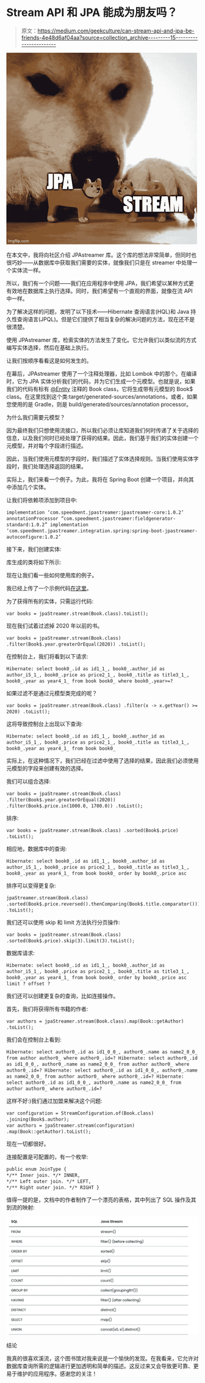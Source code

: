# Stream API 和 JPA 能成为朋友吗？

> 原文：<https://medium.com/geekculture/can-stream-api-and-jpa-be-friends-4e48d6af04aa?source=collection_archive---------15----------------------->

![](img/c257ac10c799d32c194b372e40368f47.png)

在本文中，我将向社区介绍 JPAstreamer 库。这个库的想法非常简单，但同时也很巧妙——从数据库中获取我们需要的实体，就像我们只是在 streamer 中处理一个实体流一样。

所以，我们有一个问题——我们在应用程序中使用 JPA，我们希望以某种方式更有效地在数据库上执行选择。同时，我们希望有一个直观的界面，就像在流 API 中一样。

为了解决这样的问题，发明了以下技术——Hibernate 查询语言(HQL)和 Java 持久性查询语言(JPQL)。但是它们提供了相当复杂的解决问题的方法，现在还不是很清楚。

使用 JPAstreamer 库，检索实体的方法发生了变化。它允许我们以类似流的方式编写实体选择，然后在基础上执行。

让我们按顺序看看这是如何发生的。

在幕后，JPAstreamer 使用了一个注释处理器，比如 Lombok 中的那个。在编译时，它为 JPA 实体分析我们的代码，并为它们生成一个元模型。也就是说，如果我们的代码有标有 [@Entity](http://twitter.com/Entity) 注释的 Book class，它将生成带有元模型的 Book$ class。在这里找到这个类:target/generated-sources/annotations，或者，如果您使用的是 Gradle，则是 build/generated/sources/annotation processor。

为什么我们需要元模型？

因为最终我们只想使用流接口，所以我们必须让库知道我们何时传递了关于选择的信息，以及我们何时已经处理了获得的结果。因此，我们基于我们的实体创建一个元模型，并对每个字段进行描述。

因此，当我们使用元模型的字段时，我们描述了实体选择规则。当我们使用实体字段时，我们处理选择返回的结果。

实际上，我们来看一个例子。为此，我将在 Spring Boot 创建一个项目，并向其中添加几个实体。

让我们将依赖项添加到项目中:

```
implementation ‘com.speedment.jpastreamer:jpastreamer-core:1.0.2’ annotationProcessor “com.speedment.jpastreamer:fieldgenerator-standard:1.0.2” implementation ‘com.speedment.jpastreamer.integration.spring:spring-boot-jpastreamer-autoconfigure:1.0.2’
```

接下来，我们创建实体:

库生成的类将如下所示:

现在让我们看一些如何使用库的例子。

我已经上传了一个示例代码[在这里](https://github.com/r331/jpastreamer-sample/blob/main/src/test/java/dev/ivanov/jpastream/StreamerTest.java)。

为了获得所有的实体，只需运行代码:

```
var books = jpaStreamer.stream(Book.class).toList();
```

现在我们试着过滤掉 2020 年以前的书。

```
var books = jpaStreamer.stream(Book.class) .filter(Book$.year.greaterOrEqual(2020)) .toList();
```

在控制台上，我们将看到以下请求:

```
Hibernate: select book0_.id as id1_1_, book0_.author_id as author_i5_1_, book0_.price as price2_1_, book0_.title as title3_1_, book0_.year as year4_1_ from book book0_ where book0_.year>=?
```

如果过滤不是通过元模型类完成的呢？

```
var books = jpaStreamer.stream(Book.class) .filter(x -> x.getYear() >= 2020) .toList();
```

这将导致控制台上出现以下查询:

```
Hibernate: select book0_.id as id1_1_, book0_.author_id as author_i5_1_, book0_.price as price2_1_, book0_.title as title3_1_, book0_.year as year4_1_ from book book0_
```

实际上，在这种情况下，我们已经在过滤中使用了选择的结果，因此我们必须使用元模型的字段来创建有效的选择。

我们可以组合选择:

```
var books = jpaStreamer.stream(Book.class) .filter(Book$.year.greaterOrEqual(2020)) .filter(Book$.price.in(1000.0, 1700.0)) .toList();
```

排序:

```
var books = jpaStreamer.stream(Book.class) .sorted(Book$.price) .toList();
```

相应地，数据库中的查询:

```
Hibernate: select book0_.id as id1_1_, book0_.author_id as author_i5_1_, book0_.price as price2_1_, book0_.title as title3_1_, book0_.year as year4_1_ from book book0_ order by book0_.price asc
```

排序可以变得更复杂:

```
jpaStreamer.stream(Book.class) .sorted(Book$.price.reversed().thenComparing(Book$.title.comparator())) .toList();
```

我们还可以使用 skip 和 limit 方法执行分页操作:

```
var books = jpaStreamer.stream(Book.class)
.sorted(Book$.price).skip(3).limit(3).toList();
```

数据库请求:

```
Hibernate: select book0_.id as id1_1_, book0_.author_id as author_i5_1_, book0_.price as price2_1_, book0_.title as title3_1_, book0_.year as year4_1_ from book book0_ order by book0_.price asc limit ? offset ?
```

我们还可以创建更复杂的查询，比如连接操作。

首先，我们将获得所有书籍的作者:

```
var authors = jpaStreamer.stream(Book.class).map(Book::getAuthor) .toList();
```

我们会在控制台上看到:

```
Hibernate: select author0_.id as id1_0_0_, author0_.name as name2_0_0_ from author author0_ where author0_.id=? Hibernate: select author0_.id as id1_0_0_, author0_.name as name2_0_0_ from author author0_ where author0_.id=? Hibernate: select author0_.id as id1_0_0_, author0_.name as name2_0_0_ from author author0_ where author0_.id=? Hibernate: select author0_.id as id1_0_0_, author0_.name as name2_0_0_ from author author0_ where author0_.id=?
```

这样不好:)我们通过加盟来解决这个问题:

```
var configuration = StreamConfiguration.of(Book.class) .joining(Book$.author); 
var authors = jpaStreamer.stream(configuration) .map(Book::getAuthor).toList();
```

现在一切都很好。

连接配置是可配置的，有一个枚举:

```
public enum JoinType { 
*/** Inner join. */* INNER, 
*/** Left outer join. */* LEFT, 
*/** Right outer join. */* RIGHT }
```

值得一提的是，文档中的作者制作了一个漂亮的表格，其中列出了 SQL 操作及其到流的映射:

![](img/83cf36cdb312a0e8238f674bbfbcb24c.png)

结论

我真的很喜欢溪流，这个图书馆对我来说是一个愉快的发现。在我看来，它允许对数据库查询所需的逻辑进行更加透明和简单的描述。这反过来又会导致更可靠、更易于维护的应用程序。感谢您的关注！